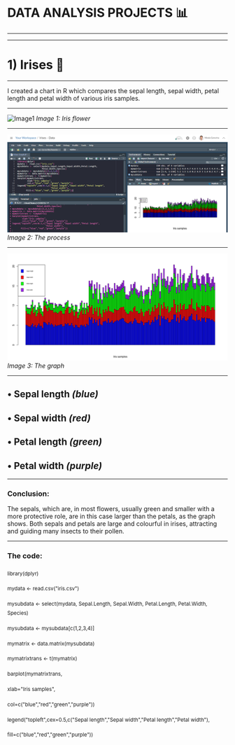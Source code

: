 DATA ANALYSIS PROJECTS 📊
============================

----------------------------

----------------------------

# 1) Irises 🌸

--------------

I created a chart in R which compares the sepal length, sepal width, petal length and petal width of various iris samples.

--------------------------------------------------------------------------------------------------------------------------

![Image1](https://www.integratedots.com/wp-content/uploads/2019/06/iris_petal-sepal-e1560211020463.png)
_Image 1: Iris flower_

------------------------------------------------------------------------------------------

![Image 2](https://github.com/cerovina/Irises-Graph/blob/main/IrisScreenshot.png?raw=true)
_Image 2: The process_

------------------------------------------------------------------------------------------

![Image3](https://github.com/cerovina/Irises-Graph/blob/main/IrisesGraph.png?raw=true)
_Image 3: The graph_

-------------------------------------------------------------------------------------------

## • Sepal length _(blue)_
## • Sepal width _(red)_
## • Petal length _(green)_
## • Petal width _(purple)_

---------------------------

### Conclusion:

The sepals, which are, in most flowers, usually green and smaller with a more protective role, are in this case larger than the petals, as the graph shows. Both sepals and petals are large and colourful in irises, attracting and guiding many insects to their pollen.

--------------------------------------------------------------------------------------------------------------------------------------------------------------------

### The code:

<sub>library(dplyr)</sub>

<sub>mydata <- read.csv("iris.csv")</sub>
  
<sub>mysubdata <- select(mydata, Sepal.Length, Sepal.Width, Petal.Length, Petal.Width, Species)</sub>
  
<sub>mysubdata <- mysubdata[c(1,2,3,4)]</sub>
  
<sub>mymatrix <- data.matrix(mysubdata)</sub>
  
<sub>mymatrixtrans <- t(mymatrix)</sub>
  
<sub>barplot(mymatrixtrans,</sub>
  
<sub>xlab="Iris samples",</sub>
  
<sub>col=c("blue","red","green","purple"))</sub>
  
<sub>legend("topleft",cex=0.5,c("Sepal length","Sepal width","Petal length","Petal width"),</sub>
  
<sub>fill=c("blue","red","green","purple"))</sub>
